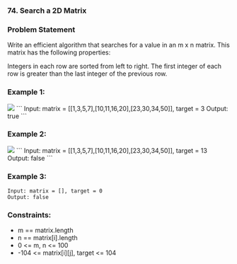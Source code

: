 ### 74. Search a 2D Matrix


### Problem Statement
Write an efficient algorithm that searches for a value in an m x n matrix. This matrix has the following properties:

Integers in each row are sorted from left to right.
The first integer of each row is greater than the last integer of the previous row.
 

### Example 1:
<img src="https://assets.leetcode.com/uploads/2020/10/05/mat.jpg">
```
Input: matrix = [[1,3,5,7],[10,11,16,20],[23,30,34,50]], target = 3
Output: true
```

### Example 2:
<img src="https://assets.leetcode.com/uploads/2020/10/05/mat2.jpg">
```
Input: matrix = [[1,3,5,7],[10,11,16,20],[23,30,34,50]], target = 13
Output: false
```

### Example 3:
```
Input: matrix = [], target = 0
Output: false
```

### Constraints:

* m == matrix.length
* n == matrix[i].length
* 0 <= m, n <= 100
* -104 <= matrix[i][j], target <= 104